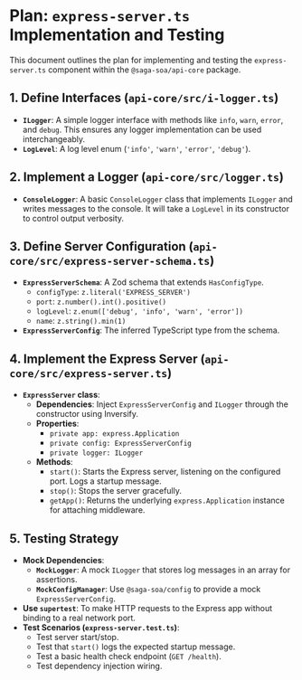 # Plan: `express-server.ts` Implementation and Testing

This document outlines the plan for implementing and testing the `express-server.ts` component within the `@saga-soa/api-core` package.

## 1. Define Interfaces (`api-core/src/i-logger.ts`)

- **`ILogger`**: A simple logger interface with methods like `info`, `warn`, `error`, and `debug`. This ensures any logger implementation can be used interchangeably.
- **`LogLevel`**: A log level enum (`'info'`, `'warn'`, `'error'`, `'debug'`).

## 2. Implement a Logger (`api-core/src/logger.ts`)

- **`ConsoleLogger`**: A basic `ConsoleLogger` class that implements `ILogger` and writes messages to the console. It will take a `LogLevel` in its constructor to control output verbosity.

## 3. Define Server Configuration (`api-core/src/express-server-schema.ts`)

- **`ExpressServerSchema`**: A Zod schema that extends `HasConfigType`.
  - `configType`: `z.literal('EXPRESS_SERVER')`
  - `port`: `z.number().int().positive()`
  - `logLevel`: `z.enum(['debug', 'info', 'warn', 'error'])`
  - `name`: `z.string().min(1)`
- **`ExpressServerConfig`**: The inferred TypeScript type from the schema.

## 4. Implement the Express Server (`api-core/src/express-server.ts`)

- **`ExpressServer` class**:
  - **Dependencies**: Inject `ExpressServerConfig` and `ILogger` through the constructor using Inversify.
  - **Properties**:
    - `private app: express.Application`
    - `private config: ExpressServerConfig`
    - `private logger: ILogger`
  - **Methods**:
    - `start()`: Starts the Express server, listening on the configured port. Logs a startup message.
    - `stop()`: Stops the server gracefully.
    - `getApp()`: Returns the underlying `express.Application` instance for attaching middleware.

## 5. Testing Strategy

- **Mock Dependencies**:
  - **`MockLogger`**: A mock `ILogger` that stores log messages in an array for assertions.
  - **`MockConfigManager`**: Use `@saga-soa/config` to provide a mock `ExpressServerConfig`.
- **Use `supertest`**: To make HTTP requests to the Express app without binding to a real network port.
- **Test Scenarios (`express-server.test.ts`)**:
  - Test server start/stop.
  - Test that `start()` logs the expected startup message.
  - Test a basic health check endpoint (`GET /health`).
  - Test dependency injection wiring.
